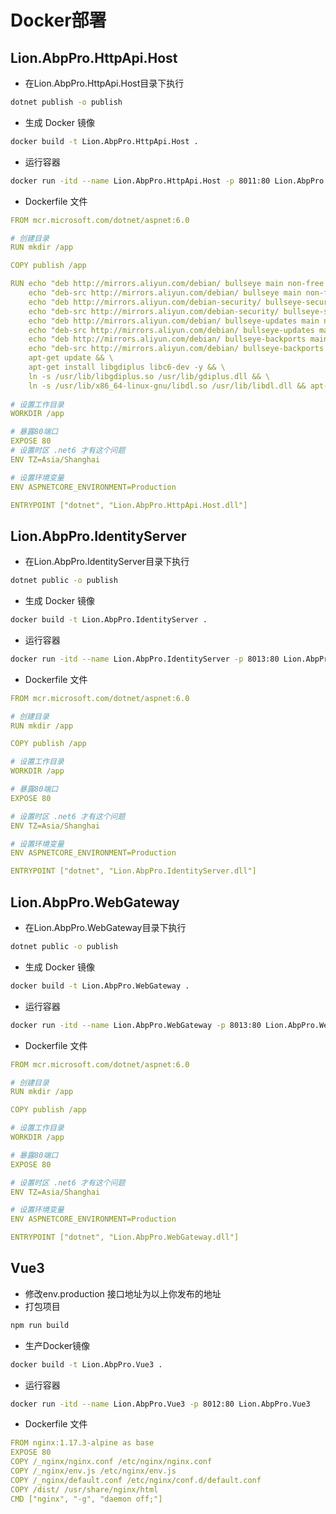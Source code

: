 # Docker部署
## Lion.AbpPro.HttpApi.Host 

- 在Lion.AbpPro.HttpApi.Host目录下执行

```bash
dotnet publish -o publish
```

- 生成 Docker 镜像

```bash
docker build -t Lion.AbpPro.HttpApi.Host .
```

- 运行容器

```bash
docker run -itd --name Lion.AbpPro.HttpApi.Host -p 8011:80 Lion.AbpPro.HttpApi.Host
```

- Dockerfile 文件

```yml
FROM mcr.microsoft.com/dotnet/aspnet:6.0

# 创建目录
RUN mkdir /app

COPY publish /app

RUN echo "deb http://mirrors.aliyun.com/debian/ bullseye main non-free contrib" > /etc/apt/sources.list && \
    echo "deb-src http://mirrors.aliyun.com/debian/ bullseye main non-free contrib" >> /etc/apt/sources.list && \
    echo "deb http://mirrors.aliyun.com/debian-security/ bullseye-security main" >> /etc/apt/sources.list && \
    echo "deb-src http://mirrors.aliyun.com/debian-security/ bullseye-security main" >> /etc/apt/sources.list && \
    echo "deb http://mirrors.aliyun.com/debian/ bullseye-updates main non-free contrib" >> /etc/apt/sources.list && \
    echo "deb-src http://mirrors.aliyun.com/debian/ bullseye-updates main non-free contrib" >> /etc/apt/sources.list && \
    echo "deb http://mirrors.aliyun.com/debian/ bullseye-backports main non-free contrib" >> /etc/apt/sources.list && \
    echo "deb-src http://mirrors.aliyun.com/debian/ bullseye-backports main non-free contrib" >> /etc/apt/sources.list && \
    apt-get update && \
    apt-get install libgdiplus libc6-dev -y && \
    ln -s /usr/lib/libgdiplus.so /usr/lib/gdiplus.dll && \
    ln -s /usr/lib/x86_64-linux-gnu/libdl.so /usr/lib/libdl.dll && apt-get clean
    
# 设置工作目录
WORKDIR /app

# 暴露80端口
EXPOSE 80
# 设置时区 .net6 才有这个问题
ENV TZ=Asia/Shanghai

# 设置环境变量
ENV ASPNETCORE_ENVIRONMENT=Production

ENTRYPOINT ["dotnet", "Lion.AbpPro.HttpApi.Host.dll"]

```

## Lion.AbpPro.IdentityServer 

- 在Lion.AbpPro.IdentityServer目录下执行

```bash
dotnet public -o publish
```

- 生成 Docker 镜像

```bash
docker build -t Lion.AbpPro.IdentityServer .
```

- 运行容器

```bash
docker run -itd --name Lion.AbpPro.IdentityServer -p 8013:80 Lion.AbpPro.IdentityServer
```

- Dockerfile 文件

```yml
FROM mcr.microsoft.com/dotnet/aspnet:6.0

# 创建目录
RUN mkdir /app

COPY publish /app

# 设置工作目录
WORKDIR /app

# 暴露80端口
EXPOSE 80

# 设置时区 .net6 才有这个问题
ENV TZ=Asia/Shanghai

# 设置环境变量
ENV ASPNETCORE_ENVIRONMENT=Production

ENTRYPOINT ["dotnet", "Lion.AbpPro.IdentityServer.dll"]

```


## Lion.AbpPro.WebGateway

- 在Lion.AbpPro.WebGateway目录下执行

```bash
dotnet public -o publish
```

- 生成 Docker 镜像

```bash
docker build -t Lion.AbpPro.WebGateway .
```

- 运行容器

```bash
docker run -itd --name Lion.AbpPro.WebGateway -p 8013:80 Lion.AbpPro.WebGateway
```

- Dockerfile 文件

```yml
FROM mcr.microsoft.com/dotnet/aspnet:6.0

# 创建目录
RUN mkdir /app

COPY publish /app

# 设置工作目录
WORKDIR /app

# 暴露80端口
EXPOSE 80

# 设置时区 .net6 才有这个问题
ENV TZ=Asia/Shanghai

# 设置环境变量
ENV ASPNETCORE_ENVIRONMENT=Production

ENTRYPOINT ["dotnet", "Lion.AbpPro.WebGateway.dll"]
```


## Vue3
- 修改env.production 接口地址为以上你发布的地址
- 打包项目

```bash
npm run build
```

- 生产Docker镜像

```bash
docker build -t Lion.AbpPro.Vue3 .
```

- 运行容器

```bash
docker run -itd --name Lion.AbpPro.Vue3 -p 8012:80 Lion.AbpPro.Vue3
```

- Dockerfile 文件

```yml
FROM nginx:1.17.3-alpine as base
EXPOSE 80
COPY /_nginx/nginx.conf /etc/nginx/nginx.conf
COPY /_nginx/env.js /etc/nginx/env.js
COPY /_nginx/default.conf /etc/nginx/conf.d/default.conf
COPY /dist/ /usr/share/nginx/html
CMD ["nginx", "-g", "daemon off;"]
```